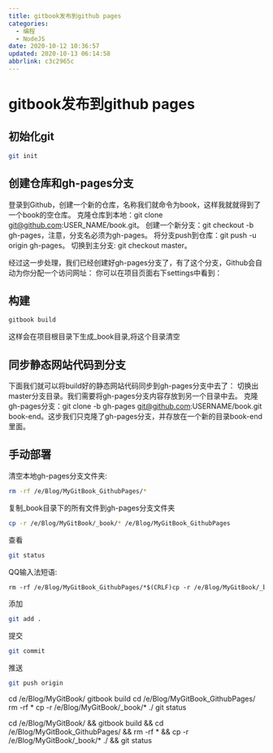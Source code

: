 ```yaml
---
title: gitbook发布到github pages
categories: 
  - 编程
  - NodeJS
date: 2020-10-12 10:36:57
updated: 2020-10-13 06:14:58
abbrlink: c3c2965c
---
```

# gitbook发布到github pages
## 初始化git
```bash
git init
```
## 创建仓库和gh-pages分支
登录到Github，创建一个新的仓库，名称我们就命令为book，这样我就就得到了一个book的空仓库。
克隆仓库到本地：git clone git@github.com:USER_NAME/book.git。
创建一个新分支：git checkout -b gh-pages，注意，分支名必须为gh-pages。
将分支push到仓库：git push -u origin gh-pages。
切换到主分支: git checkout master。

经过这一步处理，我们已经创建好gh-pages分支了，有了这个分支，Github会自动为你分配一个访问网址：
你可以在项目页面右下settings中看到：

## 构建
```bash
gitbook build
```
这样会在项目根目录下生成_book目录,将这个目录清空
## 同步静态网站代码到分支

下面我们就可以将build好的静态网站代码同步到gh-pages分支中去了：
切换出master分支目录。我们需要将gh-pages分支内容存放到另一个目录中去。
克隆gh-pages分支：git clone -b gh-pages git@github.com:USERNAME/book.git book-end。这步我们只克隆了gh-pages分支，并存放在一个新的目录book-end里面。

## 手动部署
清空本地gh-pages分支文件夹:
```bash
rm -rf /e/Blog/MyGitBook_GithubPages/*
```
复制_book目录下的所有文件到gh-pages分支文件夹
```bash
cp -r /e/Blog/MyGitBook/_book/* /e/Blog/MyGitBook_GithubPages
```
查看
```bash
git status
```
QQ输入法短语:
```txt gitbookfabu
rm -rf /e/Blog/MyGitBook_GithubPages/*$(CRLF)cp -r /e/Blog/MyGitBook/_book/* /e/Blog/MyGitBook_GithubPages$(CRLF)git status$(CRLF)
```
添加
```bash
git add .
```
提交
```bash
git commit
```
推送
```bash
git push origin
```

cd /e/Blog/MyGitBook/
gitbook build
cd /e/Blog/MyGitBook_GithubPages/
rm -rf *
cp -r /e/Blog/MyGitBook/_book/* ./
git status



cd /e/Blog/MyGitBook/ && gitbook build && cd /e/Blog/MyGitBook_GithubPages/ && rm -rf * && cp -r /e/Blog/MyGitBook/_book/* ./ && git status
